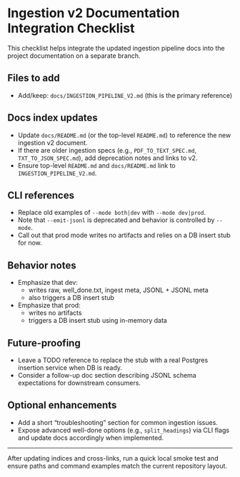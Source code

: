 # Ingestion v2 Documentation Integration Checklist

This checklist helps integrate the updated ingestion pipeline docs into the project documentation on a separate branch.

## Files to add

- Add/keep: `docs/INGESTION_PIPELINE_V2.md` (this is the primary reference)

## Docs index updates

- Update `docs/README.md` (or the top-level `README.md`) to reference the new ingestion v2 document.
- If there are older ingestion specs (e.g., `PDF_TO_TEXT_SPEC.md`, `TXT_TO_JSON_SPEC.md`), add deprecation notes and links to v2.
- Ensure top-level `README.md` and `docs/README.md` link to `INGESTION_PIPELINE_V2.md`.

## CLI references

- Replace old examples of `--mode both|dev` with `--mode dev|prod`.
- Note that `--emit-jsonl` is deprecated and behavior is controlled by `--mode`.
- Call out that prod mode writes no artifacts and relies on a DB insert stub for now.

## Behavior notes

- Emphasize that dev:
  - writes raw, well_done.txt, ingest meta, JSONL + JSONL meta
  - also triggers a DB insert stub
- Emphasize that prod:
  - writes no artifacts
  - triggers a DB insert stub using in-memory data

## Future-proofing

- Leave a TODO reference to replace the stub with a real Postgres insertion service when DB is ready.
- Consider a follow-up doc section describing JSONL schema expectations for downstream consumers.

## Optional enhancements

- Add a short “troubleshooting” section for common ingestion issues.
- Expose advanced well-done options (e.g., `split_headings`) via CLI flags and update docs accordingly when implemented.

---

After updating indices and cross-links, run a quick local smoke test and ensure paths and command examples match the current repository layout.
